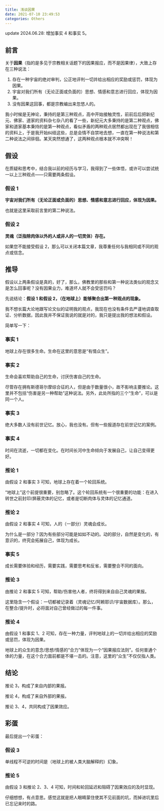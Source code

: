 ```yaml
---
title: 浅谈因果
date: 2021-07-10 23:49:53
categories: Others
---
```


update 2024.06.28: 增加事实 4 和事实 5。

## 前言

关于**因果**（指的是多见于宗教相关话题下的因果报应，而不是因果律），大致上存在三种说法：

1. 存在一种宇宙的绝对审判，公正地评判一切并给出相应的奖励或惩罚，体现为因果。
2. 宇宙对我们所有（无论正面或负面的）思想、情感和意志进行回应，体现为因果。
3. 没有因果这回事，都是宗教编出来忽悠人的。

我小时候是无神论，秉持的是第三种观点，高中开始接触灵性，前前后后把新纪元、佛家、道家的资料杂七杂八的看了一些，新纪元大多秉持的是第二种观点，佛家和道家基本秉持的是第一种观点，看似矛盾的两种观点居然都出现在了我很相信的资料上，于是我开始纠结这些，总是会情不自禁地去想，一直在第一种说法和第二种说法之间徘徊。某天突然想通了，这两种观点根本就不冲突啊！

## 假设

在质疑和思考中，结合我以前的经历与学习，我得到了一些体悟，或许可以尝试统一以上三种观点——只需要两条假设。

### 假设 1

**宇宙对我们所有（无论正面或负面的）思想、情感和意志进行回应，体现为因果。**

也就是这里采取前言里的第二种说法。

### 假设 2

**灵魂（泛指除肉体以外的人或非人的一切灵体）存在。**

如果您不能接受假设 2，那么可以关闭本篇文章，我尊重任何与我相同或不同的观点或信念。

## 推导

假设以上两条假设是真的，好了，那么，佛教里的那些和第一种说法类似的观念又是怎么回事呢？没有因果业力，难道坏人就不会受惩罚吗？

先说结论：**假设 1 和假设 2，（在地球上）能够聚合出第一种观点的现象。**

我不想长篇大论地跟写论文似的证明我的观点，我现在也没有条件去严谨地调查取证、分析数据，因此我并不保证我说的就是对的，我只是提出我的想法和假设。

简单写一下：

### 事实 1

地球上存在很多生命。生命在这里的意思是“有情众生”。

### 事实 2

生命会喜欢帮助自己的生命，讨厌伤害自己的生命。

尽管存在拥有斯德哥尔摩综合征的人，但是由于数量很小，故不影响主要推论。这里并不包括“伤害是另一种帮助”这种说法。另外，此处所指的三个“生命”，可以是同一个人。

### 事实 3

绝大多数人没有前世记忆。放心，我也没有。但有一些报道存在前世记忆的案例。

### 事实 4

时间在流逝，一切都在变化。在时间长河中生命倾向于发展自己，让自己变得更好。

### 推论 1

由假设 2 和事实 3 可知，地球上存在着一个轮回系统。

“地球上”这个前提很重要，别忽略了。这个轮回系统有一个很重要的功能：在进入转世之前封印/屏蔽灵体的记忆，或者是切断肉体与灵体的记忆通道。

### 推论 2

由假设 2 和事实 4 可知，人的（一部分）灵魂会成长。

为什么是一部分？因为有些部分可能是如如不动的。动的部分，自然是变化的，有意识的，终究会拓展自己，体现为成长。

### 事实 5

成长需要体验和经历，需要实践，需要思考和反省，需要整合不同的面向。

### 推论 3

由推论 2 和事实 5 可知，帮助/伤害他人者，终将得到来自自己灵魂的果报。

这里隐含一个假设：一切都被记录着（灵魂记忆/阿赖耶识/宇宙数据库）。那么，在整合/提升时，必将面对自己曾经做过的每一件事。

### 推论 4

由假设 1 和事实 1、2 可知，存在一种力量，评判地球上的一切并给出相应的奖励或惩罚，体现为因果。

地球上的众生的意念/思想/情感的“合力”体现为一个“因果报应法则”。任何普通个体的力量，在这个合力面前都是不堪一击的。注意，这里的“众生”不仅仅指人类。

## 结论

推论 3，构成了来自内部的果报。

推论 4，构成了来自外部的果报。

推论 3、4，共同构成了因果效应。

## 彩蛋

最后提出一个彩蛋：

### 假设 3

单线程不可逆的时间是（地球上的被人类大脑解释的）幻象。

### 推论 5

由假设 3 和推论 2、3、4 可知，时间和轮回延迟和阻碍了因果效应的及时显现。

仔细想想，有点意思。感觉这就是把人眼睛蒙住使其不见前面的坑，而掉进坑里后已忘记来时的路。
